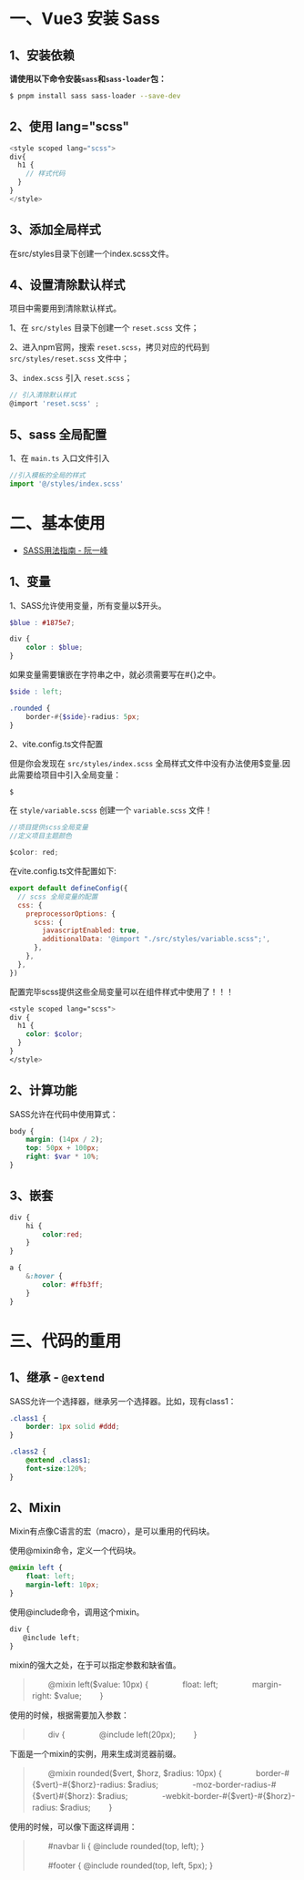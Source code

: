# 一、Vue3 安装 Sass

## 1、安装依赖

**请使用以下命令安装`sass`和`sass-loader`包：**

```sh
$ pnpm install sass sass-loader --save-dev
```



## 2、使用 lang="scss"

```js
<style scoped lang="scss">
div{
  h1 {
    // 样式代码
  }
}
</style>
```



## 3、添加全局样式

在src/styles目录下创建一个index.scss文件。



## 4、设置清除默认样式

项目中需要用到清除默认样式。

1、在 `src/styles` 目录下创建一个 `reset.scss` 文件；

2、进入npm官网，搜索 `reset.scss`，拷贝对应的代码到 `src/styles/reset.scss` 文件中；

3、`index.scss` 引入 `reset.scss`；

```js
// 引入清除默认样式
@import 'reset.scss' ;
```



## 5、sass 全局配置

1、在 `main.ts` 入口文件引入

```js
//引入模板的全局的样式
import '@/styles/index.scss'
```



# 二、基本使用

* [SASS用法指南 - 阮一峰](https://www.ruanyifeng.com/blog/2012/06/sass.html)

## 1、变量

1、SASS允许使用变量，所有变量以$开头。

```scss
$blue : #1875e7;　

div {
	color : $blue;
}
```

如果变量需要镶嵌在字符串之中，就必须需要写在#{}之中。

```scss
$side : left;

.rounded {
	border-#{$side}-radius: 5px;
}
```

2、vite.config.ts文件配置

但是你会发现在 `src/styles/index.scss` 全局样式文件中没有办法使用$变量.因此需要给项目中引入全局变量：

```js
$
```

在 `style/variable.scss` 创建一个 `variable.scss` 文件！

```js
//项目提供scss全局变量
//定义项目主题颜色

$color: red;
```

在vite.config.ts文件配置如下:

```js
export default defineConfig({
  // scss 全局变量的配置
  css: {
    preprocessorOptions: {
      scss: {
        javascriptEnabled: true,
        additionalData: '@import "./src/styles/variable.scss";',
      },
    },
  },
})
```

配置完毕scss提供这些全局变量可以在组件样式中使用了！！！

```scss
<style scoped lang="scss">
div {
  h1 {
    color: $color;
  }
}
</style>
```

## 2、计算功能

SASS允许在代码中使用算式：

```scss
body {
    margin: (14px / 2);
    top: 50px + 100px;
    right: $var * 10%;
}
```

## 3、嵌套

```scss
div {
    hi {
    	color:red;
    }
}
```

```scss
a {
	&:hover { 
        color: #ffb3ff; 
    }
}
```

# 三、代码的重用

## 1、继承 - `@extend`

SASS允许一个选择器，继承另一个选择器。比如，现有class1：

```scss
.class1 {
	border: 1px solid #ddd;
}

.class2 {
	@extend .class1;
	font-size:120%;
}
```

## 2、Mixin

Mixin有点像C语言的宏（macro），是可以重用的代码块。

使用@mixin命令，定义一个代码块。

```scss
@mixin left {
	float: left;
	margin-left: 10px;
}
```

使用@include命令，调用这个mixin。

```scss
div {
　　@include left;
}
```

mixin的强大之处，在于可以指定参数和缺省值。

> 　　@mixin left($value: 10px) {
> 　　　　float: left;
> 　　　　margin-right: $value;
> 　　}

使用的时候，根据需要加入参数：

> 　　div {
> 　　　　@include left(20px);
> 　　}

下面是一个mixin的实例，用来生成浏览器前缀。

> 　　@mixin rounded($vert, $horz, $radius: 10px) {
> 　　　　border-#{$vert}-#{$horz}-radius: $radius;
> 　　　　-moz-border-radius-#{$vert}#{$horz}: $radius;
> 　　　　-webkit-border-#{$vert}-#{$horz}-radius: $radius;
> 　　}

使用的时候，可以像下面这样调用：

> 　　#navbar li { @include rounded(top, left); }
>
> 　　#footer { @include rounded(top, left, 5px); }



























